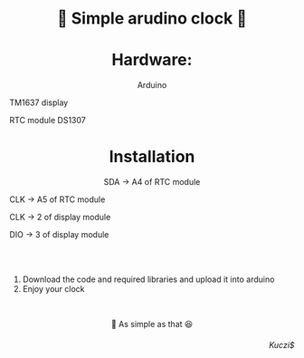 <h1 text align = "center">🎵 Simple arudino clock 🎵</h1> 

<h1 text align = "center">Hardware: </h1>
<p text align = "center">Arduino</p>
<p text align = "left">TM1637 display</p>
<p text align = "left">RTC module DS1307</p>

<h1 text align = "center"> Installation </h1>
<p text align = "center">SDA -> A4 of RTC module</p>
<p text align = "left">CLK -> A5 of RTC module</p>
<p text align = "left">CLK -> 2 of display module</p>
<p text align = "left">DIO -> 3 of display module</p>

</br></br>
1. Download the code and required libraries and upload it into arduino
2. Enjoy your clock
</br>

<p text align = "center">🍏 As simple as that 😆 </p>

<h6 text align = "right">Kuczi$</h6>
